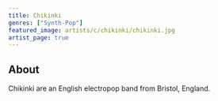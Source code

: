 ```yaml
---
title: Chikinki
genres: ["Synth-Pop"]
featured_image: artists/c/chikinki/chikinki.jpg
artist_page: true
---
```

## About

Chikinki are an English electropop band from Bristol, England.

